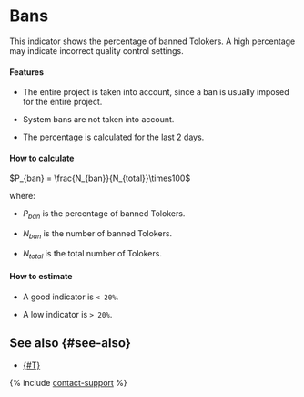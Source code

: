# Bans

This indicator shows the percentage of banned Tolokers. A high percentage may indicate incorrect quality control settings.

#### Features

- The entire project is taken into account, since a ban is usually imposed for the entire project.

- System bans are not taken into account.

- The percentage is calculated for the last 2 days.

#### How to calculate

$P_{ban} = \frac{N_{ban}}{N_{total}}\times100$

where:

- $P_{ban}$ is the percentage of banned Tolokers.

- $N_{ban}$ is the number of banned Tolokers.

- $N_{total}$ is the total number of Tolokers.

#### How to estimate

- A good indicator is `< 20%`.

- A low indicator is `> 20%`.

## See also {#see-also}

- [{#T}](../qa-pool-settings.md)

{% include [contact-support](../../_includes/contact-support.md) %}